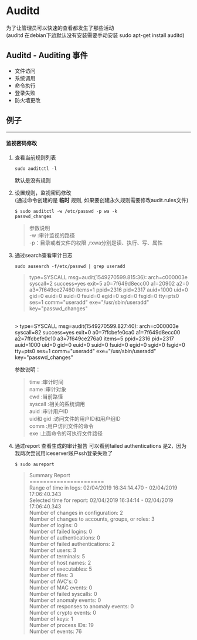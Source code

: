 # Auditd

为了让管理员可以快速的查看都发生了那些活动<br>
(auditd 在debian下边默认没有安装需要手动安装 sudo apt-get install auditd)


## Auditd - Auditing 事件

* 文件访问
* 系统调用
* 命令执行
* 登录失败
* 防火墙更改


## 例子
--------------------------------------------

#### 监视密码修改

1. 查看当前规则列表

    <code>sudo auditctl -l</code>
    
    默认是没有规则

2. 设置规则，监视密码修改<br>
   (通过命令创建的是 **临时** 规则, 如果要创建永久规则需要修改audit.rules文件)
    
    <code>$ sudo auditctl -w /etc/passwd -p wa -k passwd_changes</code>

    > 参数说明<br>
    > -w :审计监视的路径<br>
    > -p：目录或者文件的权限 ,rxwa分别是读、执行、写、属性

3. 通过search查看审计日志
   
   <code>sudo ausearch -f/etc/passwd | grep useradd</code>
    > type=SYSCALL msg=audit(1549270599.815:36): arch=c000003e syscall=2 success=yes exit=5 a0=7f649d8ecc00 a1=20902 a2=0 a3=7f649ce27460 items=1 ppid=2316 pid=2317 auid=1000 uid=0 gid=0 euid=0 suid=0 fsuid=0 egid=0 sgid=0 fsgid=0 tty=pts0 ses=1 comm="useradd" exe="/usr/sbin/useradd" key="passwd_changes"<br>
    <br>
    > type=SYSCALL msg=audit(1549270599.827:40): arch=c000003e syscall=82 success=yes exit=0 a0=7ffcbefe0ca0 a1=7f649d8ecc00 a2=7ffcbefe0c10 a3=7f649ce276a0 items=5 ppid=2316 pid=2317 auid=1000 uid=0 gid=0 euid=0 suid=0 fsuid=0 egid=0 sgid=0 fsgid=0 tty=pts0 ses=1 comm="useradd" exe="/usr/sbin/useradd" key="passwd_changes"
   
   参数说明：
    > time :审计时间<br>
    > name :审计对象<br>
    > cwd :当前路径<br>
    > syscall :相关的系统调用<br>
    > auid :审计用户ID<br>
    > uid和 gid :访问文件的用户ID和用户组ID<br>
    > comm :用户访问文件的命令<br>
    > exe :上面命令的可执行文件路径

4. 通过report 查看生成的审计报告
   可以看到failed authentications 是2，因为我两次尝试用iceserver账户ssh登录失败了
   
   <code>$ sudo aureport</code>
    > Summary Report <br>
    > \====================== <br>
    > Range of time in logs: 02/04/2019 16:34:14.470 - 02/04/2019 17:06:40.343 <br>
    > Selected time for report: 02/04/2019 16:34:14 - 02/04/2019 17:06:40.343 <br>
    > Number of changes in configuration: 2 <br>
    > Number of changes to accounts, groups, or roles: 3 <br>
    > Number of logins: 0 <br>
    > Number of failed logins: 0 <br>
    > Number of authentications: 0 <br>
    > Number of failed authentications: 2 <br>
    > Number of users: 3 <br>
    > Number of terminals: 5 <br>
    > Number of host names: 2 <br>
    > Number of executables: 5 <br>
    > Number of files: 3 <br>
    > Number of AVC's: 0 <br>
    > Number of MAC events: 0 <br>
    > Number of failed syscalls: 0 <br>
    > Number of anomaly events: 0 <br>
    > Number of responses to anomaly events: 0 <br>
    > Number of crypto events: 0 <br>
    > Number of keys: 1 <br>
    > Number of process IDs: 19 <br>
    > Number of events: 76 <br>